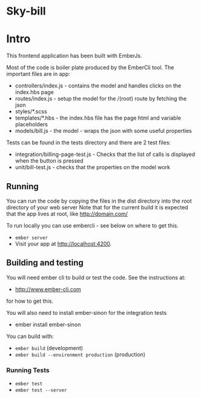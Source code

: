 # Sky-bill

# Intro

This frontend application has been built with EmberJs. 

Most of the code is boiler plate produced by the EmberCli tool. The important files are in app:

* controllers/index.js - contains the model and handles clicks on the index.hbs page
* routes/index.js - setup the model for the /(root) route by fetching the json
* styles/*.scss
* templates/*.hbs - the index.hbs file has the page html and variable placeholders
* models/bill.js - the model - wraps the json with some useful properties

Tests can be found in the tests directory and there are 2 test files:

* integration/billing-page-test.js - Checks that the list of calls is displayed when the button is pressed
* unit/bill-test.js - checks that the properties on the model work

## Running

You can run the code by copying the files in the dist directory into the root directory of your web server
Note that for the current build it is expected that the app lives at root, like http://domain.com/

To run locally you can use embercli - see below on where to get this. 

* `ember server`
* Visit your app at [http://localhost:4200](http://localhost:4200).


## Building and testing

You will need ember cli to build or test the code. See the instructions
at:

* http://www.ember-cli.com

for how to get this.

You will also need to install ember-sinon for the integration tests

* ember install ember-sinon

You can build with:

* `ember build` (development)
* `ember build --environment production` (production)


### Running Tests

* `ember test`
* `ember test --server`


